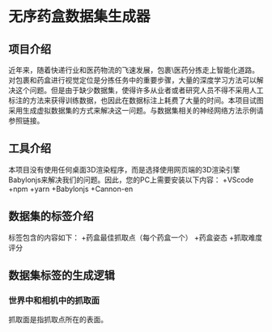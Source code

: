 **无序药盒数据集生成器**
========================
## 项目介绍
近年来，随着快递行业和医药物流的飞速发展，包裹\医药分拣走上智能化道路。对包裹和药盒进行视觉定位是分拣任务中的重要步骤，大量的深度学习方法可以解决这个问题。但是由于缺少数据集，使得许多从业者或者研究人员不得不采用人工标注的方法来获得训练数据，也因此在数据标注上耗费了大量的时间。本项目试图采用生成虚拟数据集的方式来解决这一问题。与数据集相关的神经网络方法示例请参照链接。
## 工具介绍
本项目没有使用任何桌面3D渲染程序，而是选择使用网页端的3D渲染引擎Babylonjs来解决我们的问题。因此，您的PC上需要安装以下内容：
+VScode
+npm
+yarn
+Babylonjs
+Cannon-en
## 数据集的标签介绍
标签包含的内容如下：
+药盒最佳抓取点（每个药盒一个）
+药盒姿态
+抓取难度评分
## 数据集标签的生成逻辑
### 世界中和相机中的抓取面
抓取面是指抓取点所在的表面。